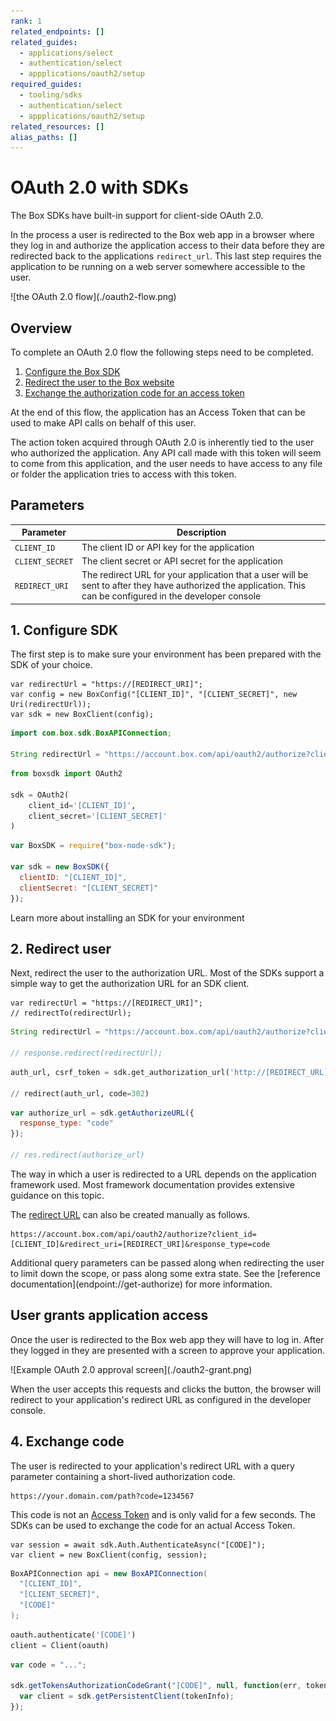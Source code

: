 ```yaml
---
rank: 1
related_endpoints: []
related_guides:
  - applications/select
  - authentication/select
  - appplications/oauth2/setup
required_guides:
  - tooling/sdks
  - authentication/select
  - appplications/oauth2/setup
related_resources: []
alias_paths: []
---
```


# OAuth 2.0 with SDKs

The Box SDKs have built-in support for client-side OAuth 2.0.

In the process a user is redirected to the Box web app in a browser where they
log in and authorize the application access to their data before they are
redirected back to the applications `redirect_url`. This last step requires the
application to be running on a web server somewhere accessible to the user.

<ImageFrame border>
  ![the OAuth 2.0 flow](./oauth2-flow.png)
</ImageFrame>

## Overview

To complete an OAuth 2.0 flow the following steps need to be completed.

1. [Configure the Box SDK](#1-configure-sdk)
2. [Redirect the user to the Box website](#2-redirect-user)
3. [Exchange the authorization code for an access token](#4-exchange-code)

At the end of this flow, the application has an Access Token that can be used to
make API calls on behalf of this user.

<Message notice>
  The action token acquired through OAuth 2.0 is inherently tied to the user who
  authorized the application. Any API call made with this token will seem to
  come from this application, and the user needs to have access to any file or
  folder the application tries to access with this token.
</Message>

## Parameters

<!-- markdownlint-disable line-length -->

| Parameter       | Description                                                                                                                                                   |
| --------------- | ------------------------------------------------------------------------------------------------------------------------------------------------------------- |
| `CLIENT_ID`     | The client ID or API key for the application                                                                                                                  |
| `CLIENT_SECRET` | The client secret or API secret for the application                                                                                                           |
| `REDIRECT_URI`  | The redirect URL for your application that a user will be sent to after they have authorized the application. This can be configured in the developer console |

<!-- markdownlint-enable line-length -->

## 1. Configure SDK

The first step is to make sure your environment has been prepared with the SDK of
your choice.

<Tabs>
  <Tab title='.NET'>
  
```dotnet
var redirectUrl = "https://[REDIRECT_URI]";
var config = new BoxConfig("[CLIENT_ID]", "[CLIENT_SECRET]", new Uri(redirectUrl));
var sdk = new BoxClient(config);
```

  </Tab>
  <Tab title='Java'>

<!-- markdownlint-disable line-length -->
```java
import com.box.sdk.BoxAPIConnection;

String redirectUrl = "https://account.box.com/api/oauth2/authorize?client_id=[CLIENT_ID]&response_type=code";
```
<!-- markdownlint-enable line-length -->

  </Tab>
  <Tab title='Python'>

```python
from boxsdk import OAuth2

sdk = OAuth2(
    client_id='[CLIENT_ID]',
    client_secret='[CLIENT_SECRET]'
)
```

  </Tab>
  <Tab title='Node'>

```js
var BoxSDK = require("box-node-sdk");

var sdk = new BoxSDK({
  clientID: "[CLIENT_ID]",
  clientSecret: "[CLIENT_SECRET]"
});
```

  </Tab>
</Tabs>

<CTA to="guide://tooling/sdks">
  Learn more about installing an SDK for your environment
</CTA>

## 2. Redirect user

Next, redirect the user to the authorization URL. Most of the SDKs support a
simple way to get the authorization URL for an SDK client.

<Tabs>
  <Tab title='.NET'>

```dotnet
var redirectUrl = "https://[REDIRECT_URI]";
// redirectTo(redirectUrl);
```

  </Tab>
  <Tab title='Java'>

<!-- markdownlint-disable line-length -->
```java
String redirectUrl = "https://account.box.com/api/oauth2/authorize?client_id=[CLIENT_ID]&response_type=code";

// response.redirect(redirectUrl);
```
<!-- markdownlint-enable line-length -->

  </Tab>
  <Tab title='Python'>

```python
auth_url, csrf_token = sdk.get_authorization_url('http://[REDIRECT_URL]')

// redirect(auth_url, code=302)
```

  </Tab>
  <Tab title='Node'>

```js
var authorize_url = sdk.getAuthorizeURL({
  response_type: "code"
});

// res.redirect(authorize_url)
```

  </Tab>
</Tabs>

<Message>
  The way in which a user is redirected to a URL depends on the application
  framework used. Most framework documentation provides extensive guidance on
  this topic.
</Message>

The [redirect URL](endpoint://get-authorize) can also be created manually as
follows.

<!-- markdownlint-disable line-length -->

```curl
https://account.box.com/api/oauth2/authorize?client_id=[CLIENT_ID]&redirect_uri=[REDIRECT_URI]&response_type=code
```

<!-- markdownlint-enable line-length -->

<Message>
  Additional query parameters can be passed along when redirecting the user to
  limit down the scope, or pass along some extra state. See the [reference
  documentation](endpoint://get-authorize) for more information.
</Message>

## User grants application access

Once the user is redirected to the Box web app they will have to log in. After
they logged in they are presented with a screen to approve your application.

<ImageFrame border center shadow width="400">
  ![Example OAuth 2.0 approval screen](./oauth2-grant.png)
</ImageFrame>

When the user accepts this requests and clicks the button, the browser will
redirect to your application's redirect URL as configured in the developer console.

## 4. Exchange code

The user is redirected to your application's redirect URL with a query parameter
containing a short-lived authorization code.

```curl
https://your.domain.com/path?code=1234567
```

This code is not an [Access Token][tokens] and is only valid for a few seconds.
The SDKs can be used to exchange the code for an actual Access Token.

<Tabs>
  <Tab title='.NET'>

```dotnet
var session = await sdk.Auth.AuthenticateAsync("[CODE]");
var client = new BoxClient(config, session);
```

  </Tab>
  <Tab title='Java'>

```java
BoxAPIConnection api = new BoxAPIConnection(
  "[CLIENT_ID]",
  "[CLIENT_SECRET]",
  "[CODE]"
);
```

  </Tab>
  <Tab title='Python'>

```python
oauth.authenticate('[CODE]')
client = Client(oauth)
```

  </Tab>
  <Tab title='Node'>

```js
var code = "...";

sdk.getTokensAuthorizationCodeGrant("[CODE]", null, function(err, tokenInfo) {
  var client = sdk.getPersistentClient(tokenInfo);
});
```

  </Tab>
</Tabs>

[tokens]: guide://authentication/tokens
